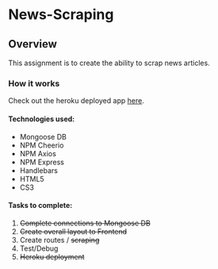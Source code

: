 # News-Scraping

## Overview

This assignment is to create the ability to scrap news articles.

### How it works

Check out the heroku deployed app [here]().

#### Technologies used:
- Mongoose DB
- NPM Cheerio
- NPM Axios
- NPM Express
- Handlebars
- HTML5
- CS3

#### Tasks to complete:
1. ~~Complete connections to Mongoose DB~~
1. ~~Create overall layout to Frontend~~
1. Create routes / ~~scraping~~
1. Test/Debug
1. ~~Heroku deployment~~